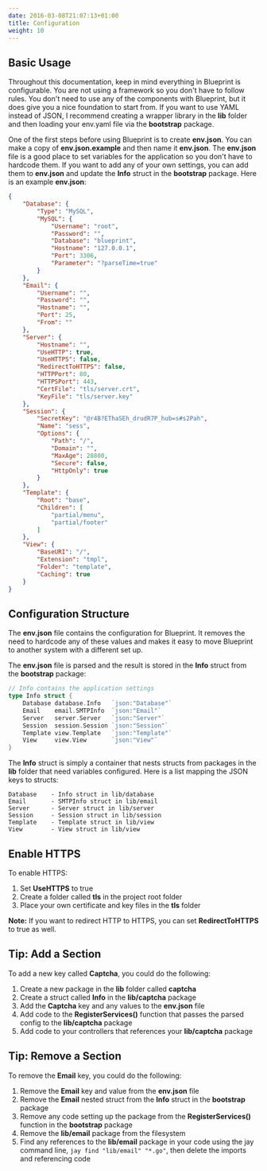 ```yaml
---
date: 2016-03-08T21:07:13+01:00
title: Configuration
weight: 10
---
```


## Basic Usage

Throughout this documentation, keep in mind everything in Blueprint is configurable.
You are not using a framework so you don't have to follow rules. You don't need to
use any of the components with Blueprint, but it does give you a nice foundation to
start from. If you want to use YAML instead of JSON, I recommend creating a wrapper
library in the **lib** folder and then loading your env.yaml file via the **bootstrap**
package.

One of the first steps before using Blueprint is to create **env.json**. You can make
a copy of **env.json.example** and then name it **env.json**. The **env.json** file is a
good place to set variables for the application so you
don't have to hardcode them. If you want to add any 
of your own settings, you can add them to **env.json** and update the **Info** struct
in the **bootstrap** package. Here is an example **env.json**:

```json
{
	"Database": {
		"Type": "MySQL",
		"MySQL": {
			"Username": "root",
			"Password": "",
			"Database": "blueprint",
			"Hostname": "127.0.0.1",
			"Port": 3306,
			"Parameter": "?parseTime=true"
		}
	},
	"Email": {
		"Username": "",
		"Password": "",
		"Hostname": "",
		"Port": 25,
		"From": ""
	},
	"Server": {
		"Hostname": "",
		"UseHTTP": true,
		"UseHTTPS": false,
		"RedirectToHTTPS": false,
		"HTTPPort": 80,
		"HTTPSPort": 443,
		"CertFile": "tls/server.crt",
		"KeyFile": "tls/server.key"
	},
	"Session": {
		"SecretKey": "@r4B?EThaSEh_drudR7P_hub=s#s2Pah",
		"Name": "sess",
		"Options": {
			"Path": "/",
			"Domain": "",
			"MaxAge": 28800,
			"Secure": false,
			"HttpOnly": true
		}
	},
	"Template": {
		"Root": "base",
		"Children": [
			"partial/menu",
			"partial/footer"
		]
	},
	"View": {
		"BaseURI": "/",
		"Extension": "tmpl",
		"Folder": "template",
		"Caching": true
	}
}
```

## Configuration Structure

The **env.json** file contains the configuration for Blueprint. It removes the need
to hardcode any of these values and makes it easy to move Blueprint to another system
with a different set up.

The **env.json** file is parsed and the result is stored in the **Info** struct from the
**bootstrap** package:

```go
// Info contains the application settings
type Info struct {
	Database database.Info   `json:"Database"`
	Email    email.SMTPInfo  `json:"Email"`
	Server   server.Server   `json:"Server"`
	Session  session.Session `json:"Session"`
	Template view.Template   `json:"Template"`
	View     view.View       `json:"View"`
}
```

The **Info** struct is simply a container that nests structs from packages in the **lib** folder
that need variables configured. Here is a list mapping the JSON keys to structs:

```text
Database	- Info struct in lib/database
Email		- SMTPInfo struct in lib/email
Server		- Server struct in lib/server
Session		- Session struct in lib/session
Template	- Template struct in lib/view
View		- View struct in lib/view
```

## Enable HTTPS

To enable HTTPS:

1. Set **UseHTTPS** to true
1. Create a folder called **tls** in the project root folder 
1. Place your own certificate and key files in the **tls** folder

**Note:** If you want to redirect HTTP to HTTPS, you can set **RedirectToHTTPS** to true as well.

## Tip: Add a Section

To add a new key called **Captcha**, you could do the following:

1. Create a new package in the **lib** folder called **captcha**
1. Create a struct called **Info** in the **lib/captcha** package
1. Add the **Captcha** key and any values to the **env.json** file
1. Add code to the **RegisterServices()** function that passes the parsed config to the **lib/captcha** package
1. Add code to your controllers that references your **lib/captcha** package

## Tip: Remove a Section

To remove the **Email** key, you could do the following:

1. Remove the **Email** key and value from the **env.json** file
1. Remove the **Email** nested struct from the **Info** struct in the **bootstrap** package
1. Remove any code setting up the package from the **RegisterServices()** function in the **bootstrap** package
1. Remove the **lib/email** package from the filesystem
1. Find any references to the **lib/email** package in your code using the jay command line, `jay find "lib/email" "*.go"`,
then delete the imports and referencing code